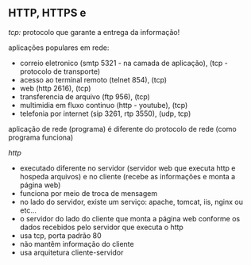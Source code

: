 ## HTTP, HTTPS e 

_tcp:_ protocolo que garante a entrega da informação!

aplicações populares em rede: 
 - correio eletronico (smtp 5321  - na camada de aplicação), (tcp - protocolo de transporte)
 - acesso ao terminal remoto (telnet 854), (tcp)
 - web (http 2616), (tcp)
 - transferencia de arquivo (ftp 956), (tcp)
 - multimidia em fluxo continuo (http - youtube), (tcp)
 - telefonia por internet (sip 3261, rtp 3550), (udp, tcp)

aplicação de rede (programa) é diferente do protocolo de rede (como programa funciona)

_http_

 - executado diferente no servidor (servidor web que executa http e hospeda arquivos) e no cliente (recebe as informações e monta a página web)
 - funciona por meio de troca de mensagem
 - no lado do servidor, existe um serviço: apache, tomcat, iis, nginx ou etc...
 - o servidor do lado do cliente que monta a página web conforme os dados recebidos pelo servidor que executa o http
 - usa tcp, porta padrão 80
 - não mantêm informação do cliente
 - usa arquitetura cliente-servidor 
